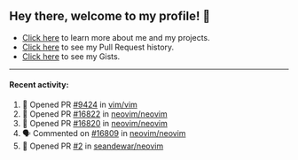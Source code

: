 ## Hey there, welcome to my profile! 👋

- [Click here](https://seandewar.github.io/) to learn more about me and my projects.
- [Click here](https://github.com/search?p=1&q=author%3Aseandewar+is%3Apr) to see my Pull Request history.
- [Click here](https://gist.github.com/seandewar) to see my Gists.

---

#### Recent activity:

<!--START_SECTION:activity-->
1. 💪 Opened PR [#9424](https://github.com/vim/vim/pull/9424) in [vim/vim](https://github.com/vim/vim)
2. 💪 Opened PR [#16822](https://github.com/neovim/neovim/pull/16822) in [neovim/neovim](https://github.com/neovim/neovim)
3. 💪 Opened PR [#16820](https://github.com/neovim/neovim/pull/16820) in [neovim/neovim](https://github.com/neovim/neovim)
4. 🗣 Commented on [#16809](https://github.com/neovim/neovim/issues/16809) in [neovim/neovim](https://github.com/neovim/neovim)
5. 💪 Opened PR [#2](https://github.com/seandewar/neovim/pull/2) in [seandewar/neovim](https://github.com/seandewar/neovim)
<!--END_SECTION:activity-->
